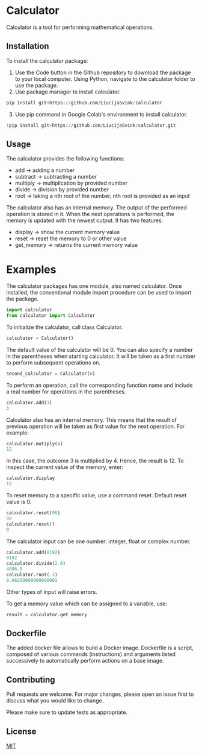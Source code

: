 # Calculator

Calculator is a tool for performing mathematical operations. 

## Installation

To install the calculator package:
1. Use the Code button in the Github repository to download the package to your local computer. Using Python, navigate to the calculator folder to use the package.
2. Use package manager to install calculator.
```python
pip install git+https://github.com/LiucijaSvink/calculator
```
3. Use pip command in Google Colab's environment to install calculator.
```python
!pip install git+https://github.com/LiucijaSvink/calculator.git
```
## Usage

The calculator provides the following functions:
- add -> adding a number
- subtract -> subtracting a number  
- multiply -> multiplication by provided number 
- divide -> division by provided number
- root -> taking a nth root of the number, nth root is provided as an input

The calculator also has an internal memory. The output of the performed operation is stored in it. When the next operations is performed, the memory is updated with the newest output. It has two features:
- display -> show the current memory value
- reset -> reset the memory to 0 or other value
- get_memory -> returns the current memory value  

# Examples

The calculator packages has one module, also named calculator. Once installed, the conventional module import procedure can be used to import the package.

```python
import calculator
from calculator import Calculator
```

To initialize the calculator, call class Calculator.

```python
calculator = Calculator()
```

The default value of the calculator will be 0. You can also specify a number in the parentheses when starting calculator. It will be taken as a first number to perform subsequent operations on.

```python
second_calculator = Calculator(6)
```

To perform an operation, call the corresponding function name and include a real number for operations in the parentheses.

```python
calculator.add(3)
3
```

Calculator also has an internal memory. This means that the result of previous operation will be taken as first value for the next operation. For example:
 
```python
calculator.mutiply(4)
12
```

In this case, the outcome 3 is multiplied by 4. Hence, the result is 12. To inspect the current value of the memory, enter:

```python
calculator.display
12
```

To reset memory to a specific value, use a command reset. Default reset value is 0.

```python
calculator.reset(98)
98
calculator.reset()
0
```

The calculator input can be one number: integer, float or complex number.

```python
calculator.add(8192)
8192
calculator.divide(2.0)
4096.0
calculator.root(-3)
0.06250000000000001
```
Other types of input will raise errors.

To get a memory value which can be assigned to a variable, use:
```python
result = calculator.get_memory
```

## Dockerfile
The added docker file allows to build a Docker image. Dockerfile is a script, composed of various commands (instructions) and arguments listed successively to automatically perform actions on a base image.

## Contributing
Pull requests are welcome. For major changes, please open an issue first to discuss what you would like to change.

Please make sure to update tests as appropriate.

## License
[MIT](https://choosealicense.com/licenses/mit/)
